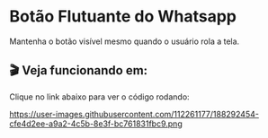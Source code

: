 # Botão Flutuante do Whatsapp
Mantenha o botão visível mesmo quando o usuário rola a tela.

## 🎬 Veja funcionando em:
Clique no link abaixo para ver o código rodando:

<a href="https://www.instagram.com/reel/Ch-ik33pC1s/?utm_source=ig_web_copy_link" target="_blank">https://user-images.githubusercontent.com/112261177/188292454-cfe4d2ee-a9a2-4c5b-8e3f-bc761831fbc9.png</a>

